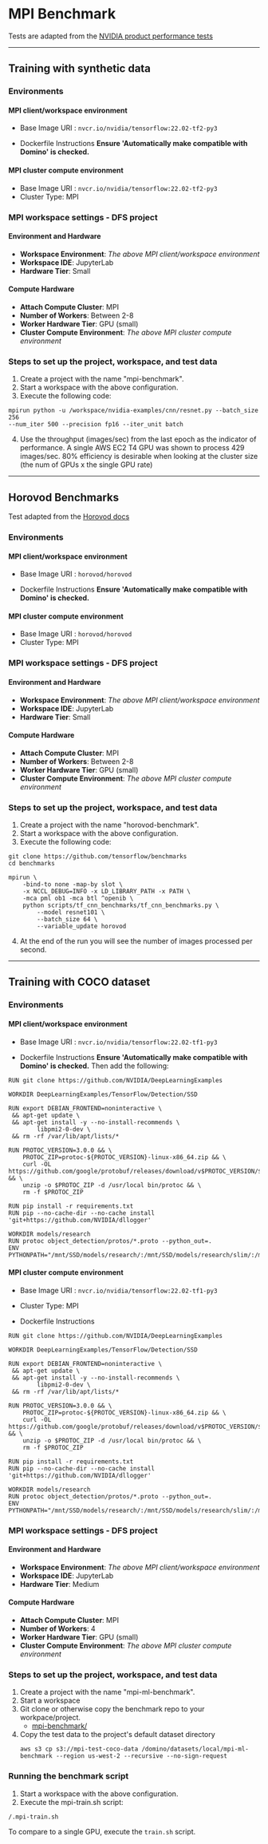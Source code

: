 # MPI Benchmark

Tests are adapted from the [NVIDIA product performance tests](https://developer.nvidia.com/deep-learning-performance-training-inference)

---

## Training with synthetic data

### Environments

#### MPI client/workspace environment

- Base Image URI : ```nvcr.io/nvidia/tensorflow:22.02-tf2-py3```

- Dockerfile Instructions
**Ensure 'Automatically make compatible with Domino' is checked.**

#### MPI cluster compute environment

- Base Image URI : ```nvcr.io/nvidia/tensorflow:22.02-tf2-py3```
- Cluster Type: MPI

### MPI workspace settings - DFS project

#### Environment and Hardware

- **Workspace Environment**: _The above MPI client/workspace environment_
- **Workspace IDE**: JupyterLab
- **Hardware Tier**: Small


#### Compute Hardware

- **Attach Compute Cluster**: MPI
- **Number of Workers**: Between 2-8
- **Worker Hardware Tier**: GPU (small)
- **Cluster Compute Environment**: _The above MPI cluster compute environment_

### Steps to set up the project, workspace, and test data

1. Create a project with the name "mpi-benchmark".
2. Start a workspace with the above configuration.
3. Execute the following code:

```
mpirun python -u /workspace/nvidia-examples/cnn/resnet.py --batch_size 256 
--num_iter 500 --precision fp16 --iter_unit batch
```

4. Use the throughput (images/sec) from the last epoch as the indicator of
  performance. A single AWS EC2 T4 GPU was shown to process 429 images/sec.
  80% efficiency is desirable when looking at the cluster size (the num of
  GPUs x the single GPU rate)

---

## Horovod Benchmarks

Test adapted from the [Horovod docs](https://horovod.readthedocs.io/en/stable/benchmarks_include.html)

### Environments

#### MPI client/workspace environment

- Base Image URI : ```horovod/horovod```

- Dockerfile Instructions
**Ensure 'Automatically make compatible with Domino' is checked.**

#### MPI cluster compute environment

- Base Image URI : ```horovod/horovod```
- Cluster Type: MPI

### MPI workspace settings - DFS project

#### Environment and Hardware

- **Workspace Environment**: _The above MPI client/workspace environment_
- **Workspace IDE**: JupyterLab
- **Hardware Tier**: Small


#### Compute Hardware

- **Attach Compute Cluster**: MPI
- **Number of Workers**: Between 2-8
- **Worker Hardware Tier**: GPU (small)
- **Cluster Compute Environment**: _The above MPI cluster compute environment_

### Steps to set up the project, workspace, and test data

1. Create a project with the name "horovod-benchmark".
2. Start a workspace with the above configuration.
3. Execute the following code:

```
git clone https://github.com/tensorflow/benchmarks
cd benchmarks

mpirun \
    -bind-to none -map-by slot \
    -x NCCL_DEBUG=INFO -x LD_LIBRARY_PATH -x PATH \
    -mca pml ob1 -mca btl ^openib \
    python scripts/tf_cnn_benchmarks/tf_cnn_benchmarks.py \
        --model resnet101 \
        --batch_size 64 \
        --variable_update horovod
```

4. At the end of the run you will see the number of images processed per second. 

---

## Training with COCO dataset

### Environments

#### MPI client/workspace environment

- Base Image URI : ```nvcr.io/nvidia/tensorflow:22.02-tf1-py3```

- Dockerfile Instructions
**Ensure 'Automatically make compatible with Domino' is checked.**
 Then add the following:
```
RUN git clone https://github.com/NVIDIA/DeepLearningExamples

WORKDIR DeepLearningExamples/TensorFlow/Detection/SSD

RUN export DEBIAN_FRONTEND=noninteractive \
 && apt-get update \
 && apt-get install -y --no-install-recommends \
        libpmi2-0-dev \
 && rm -rf /var/lib/apt/lists/*

RUN PROTOC_VERSION=3.0.0 && \
    PROTOC_ZIP=protoc-${PROTOC_VERSION}-linux-x86_64.zip && \
    curl -OL https://github.com/google/protobuf/releases/download/v$PROTOC_VERSION/$PROTOC_ZIP && \
    unzip -o $PROTOC_ZIP -d /usr/local bin/protoc && \
    rm -f $PROTOC_ZIP

RUN pip install -r requirements.txt
RUN pip --no-cache-dir --no-cache install 'git+https://github.com/NVIDIA/dllogger'

WORKDIR models/research
RUN protoc object_detection/protos/*.proto --python_out=.
ENV PYTHONPATH="/mnt/SSD/models/research/:/mnt/SSD/models/research/slim/:/mnt/SSD/models/research/object_detection/:$PYTHONPATH"
```

#### MPI cluster compute environment

- Base Image URI : ```nvcr.io/nvidia/tensorflow:22.02-tf1-py3```

- Cluster Type: MPI

- Dockerfile Instructions
```
RUN git clone https://github.com/NVIDIA/DeepLearningExamples

WORKDIR DeepLearningExamples/TensorFlow/Detection/SSD

RUN export DEBIAN_FRONTEND=noninteractive \
 && apt-get update \
 && apt-get install -y --no-install-recommends \
        libpmi2-0-dev \
 && rm -rf /var/lib/apt/lists/*

RUN PROTOC_VERSION=3.0.0 && \
    PROTOC_ZIP=protoc-${PROTOC_VERSION}-linux-x86_64.zip && \
    curl -OL https://github.com/google/protobuf/releases/download/v$PROTOC_VERSION/$PROTOC_ZIP && \
    unzip -o $PROTOC_ZIP -d /usr/local bin/protoc && \
    rm -f $PROTOC_ZIP

RUN pip install -r requirements.txt
RUN pip --no-cache-dir --no-cache install 'git+https://github.com/NVIDIA/dllogger'

WORKDIR models/research
RUN protoc object_detection/protos/*.proto --python_out=.
ENV PYTHONPATH="/mnt/SSD/models/research/:/mnt/SSD/models/research/slim/:/mnt/SSD/models/research/object_detection/:$PYTHONPATH"
```

### MPI workspace settings - DFS project

#### Environment and Hardware

- **Workspace Environment**: _The above MPI client/workspace environment_
- **Workspace IDE**: JupyterLab
- **Hardware Tier**: Medium


#### Compute Hardware

- **Attach Compute Cluster**: MPI
- **Number of Workers**: 4
- **Worker Hardware Tier**: GPU (small)
- **Cluster Compute Environment**: _The above MPI cluster compute environment_

### Steps to set up the project, workspace, and test data

1. Create a project with the name "mpi-ml-benchmark".
2. Start a workspace
3. Git clone or otherwise copy the benchmark repo to your workpace/project.
   * [mpi-benchmark/](https://github.com/andrealowe/domino-mpi-benchmark/tree/main/SSD-coco-benchmark)
4. Copy the test data to the project's default dataset directory
   ```
   aws s3 cp s3://mpi-test-coco-data /domino/datasets/local/mpi-ml-benchmark --region us-west-2 --recursive --no-sign-request
   ```

### Running the benchmark script

1. Start a workspace with the above configuration.
2. Execute the mpi-train.sh script:

```
/.mpi-train.sh
```

To compare to a single GPU, execute the ```train.sh``` script.
